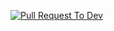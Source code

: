[![Pull Request To Dev](https://github.com/North-ind/hello_app/actions/workflows/unit-te.yml/badge.svg)](https://github.com/North-ind/hello_app/actions/workflows/unit-te.yml)
